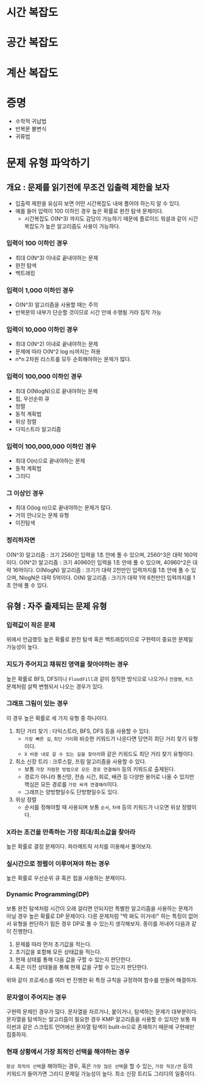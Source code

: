 # 시간 복잡도

# 공간 복잡도

# 계산 복잡도

# 증명
- 수학적 귀납법
- 반복문 불변식
- 귀류법

# 문제 유형 파악하기
## 개요 : 문제를 읽기전에 무조건 입출력 제한을 보자

- 입출력 제한을 유심히 보면 어떤 시간복잡도 내에 풀어야 하는지 알 수 있다.
- 예를 들어 입력이 100 이하인 경우 높은 확률로 완전 탐색 문제이다.
  - 시간복잡도 O(N^3) 까지도 감당이 가능하기 때문에 플로이드 워셜과 같이 시간복잡도가 높은 알고리즘도 사용이 가능하다.

### 입력이 100 이하인 경우

- 최대 O(N^3) 이내로 끝내야하는 문제
- 완전 탐색
- 백트래킹

### 입력이 1,000 이하인 경우

- O(N^3) 알고리즘을 사용할 때는 주의
- 반복문의 내부가 단순할 것이므로 시간 안에 수행될 거라 짐작 가능

### 입력이 10,000 이하인 경우

- 최대 O(N^2) 이내로 끝내야하는 문제
- 문제에 따라 O(N^2 log n)까지는 허용
- n\*n 2차원 리스트를 모두 순회해야하는 문제가 많다.

### 입력이 100,000 이하인 경우

- 최대 O(NlogN)으로 끝내야하는 문제
- 힙, 우선순위 큐
- 정렬
- 동적 계획법
- 위상 정렬
- 다익스트라 알고리즘

### 입력이 100,000,000 이하인 경우

- 최대 O(n)으로 끝내야하는 문제
- 동적 계획법
- 그리디

### 그 이상인 경우

- 최대 O(log n)으로 끝내야하는 문제가 많다.
- 거의 안나오는 문제 유형
- 이진탐색


### 정리하자면
O(N^3) 알고리즘 : 크기 2560인 입력을 1초 안에 풀 수 있으며, 2560^3은 대략 160억이다.
O(N^2) 알고리즘 : 크기 40960인 입력을 1초 안에 풀 수 있으며, 40960^2은 대략 16억이다.
O(NlogN) 알고리즘 : 크기가 대략 2천만인 입력까지를 1초 안에 풀 수 있으며, NlogN은 대략 5억이다.
O(N) 알고리즘 : 크기가 대략 1억 6천만인 입력까지를 1초 안에 풀 수 있다.


## 유형 : 자주 출제되는 문제 유형
### 입력값이 작은 문제

위에서 언급했듯 높은 확률로 완전 탐색 혹은 백트래킹이므로 구현력이 중요한 문제일 가능성이 높다.

### 지도가 주어지고 채워진 영역을 찾아야하는 경우

높은 확률로 BFS, DFS이나 `FloodFill`과 같이 정직한 방식으로 나오거나 `전염병`, `치즈` 문제처럼 살짝 변형되서 나오는 경우가 있다.

### 그래프 그림이 있는 경우

이 경우 높은 확률로 세 가지 유형 중 하나이다.

1. 최단 거리 찾기 : 다익스트라, BFS, DFS 등을 사용할 수 있다.
   - `가장 빠른 길`, `최단 거리`와 비슷한 키워드가 나온다면 당연히 최단 거리 찾기 유형이다.
   - `X 비용 내로 갈 수 있는 길을 찾아라`와 같은 키워드도 최단 거리 찾기 유형이다.
2. 최소 신장 트리 : 크루스칼, 프림 알고리즘을 사용할 수 있다.
   - 보통 `가장 저렴한 방법으로 모든 경로 연결해라` 등의 키워드로 출제된다.
   - 경로가 아니라 통신망, 전송 시간, 회로, 배관 등 다양한 용어로 나올 수 있지만 핵심은 모든 경로를 `가장 싸게 연결해라`이다.
   - 그래프는 양방향일수도 단방향일수도 있다.
3. 위상 정렬
   - 순서를 정해야할 때 사용되며 보통 `순서`, `차례` 등의 키워드가 나오면 위상 정렬이다.

### X라는 조건을 만족하는 가장 최대/최소값을 찾아라

높은 확률로 결정 문제이다. 파라메트릭 서치를 이용해서 풀어보자.

### 실시간으로 정렬이 이루어져야 하는 경우

높은 확률로 우선순위 큐 혹은 힙을 사용하는 문제이다.

### Dynamic Programming(DP)

보통 완전 탐색처럼 시간이 오래 걸리면 안되지만 특별한 알고리즘을 사용하는 문제가 아닐 경우 높은 확률로 DP 문제이다.
다른 문제처럼 "딱 봐도 이거네!" 하는 특징이 없어서 유형을 판단하기 힘든 경우 DP로 풀 수 있는지 생각해보자.
종이를 꺼내어 다음과 같이 진행한다.

1. 문제를 따라 먼저 초기값을 적는다.
2. 초기값을 포함해 모든 상태값을 적는다.
3. 현재 상태를 통해 다음 값을 구할 수 있는지 판단한다.
4. 혹은 이전 상태들을 통해 현재 값을 구할 수 있는지 판단한다.

위와 같이 프로세스를 여러 번 진행한 뒤 특정 규칙을 규정하여 함수를 만들어 해결하자.

### 문자열이 주어지는 경우

구현력 문제인 경우가 많다. 문자열을 자르거나, 붙이거나, 탐색하는 문제가 대부분이다.
문자열을 탐색하는 알고리즘이 필요한 경우 KMP 알고리즘을 사용할 수 있지만 보통 파이썬과 같은 스크립트 언어에선 문자열 탐색이 built-in으로 존재하기 때문에 구현에만 집중하자.

### 현재 상황에서 가장 최적인 선택을 해야하는 경우

`항상 최적의 선택`을 해야하는 경우, 혹은 `가장 많은 선택`을 할 수 있는, `가장 작은/큰` 등의 키워드가 들어가면 그리디 문제일 가능성이 높다.
최소 신장 트리도 그리디의 일종이다.